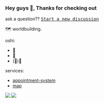 ### Hey guys 👋, Thanks for checking out

ask a question?? [<kbd>Start a new discussion</kbd>](https://github.com/gocs/gocs/discussions/new)

🗺 worldbuilding.

oshi:
- 🥟
- 🗿
- (<strikethrough>🌿</strikethrough>)💭

services:
- [appointment-system](https://appointment-system-two.vercel.app)
- [map](https://map.gocs.day)

<a href="https://github.com/anuraghazra/github-readme-stats">
  <img align="left" src="https://github-readme-stats.vercel.app/api?username=gocs&count_private=true&show_icons=true&theme=dark" />
</a>

<a href="https://github.com/anuraghazra/github-readme-stats">
  <img align="left" src="https://github-readme-stats.vercel.app/api/top-langs/?username=gocs&hide=html,asp,css&theme=dark" />
</a>
